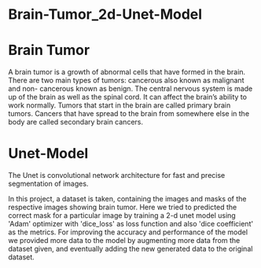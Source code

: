 # Brain-Tumor_2d-Unet-Model

# Brain Tumor
A brain tumor is a growth of abnormal cells that have formed in the brain.
There are two main types of tumors: cancerous also known as malignant and non- cancerous known as benign.
The central nervous system is made up of the brain as well as the spinal cord. It can affect the brain’s ability to work normally.
Tumors that start in the brain are called primary brain tumors.
Cancers that have spread to the brain from somewhere else in the body are called secondary brain cancers.

# Unet-Model
The Unet is convolutional network architecture for fast and precise segmentation of images.

In this project, a dataset is taken, containing the images and masks of the respective images showing brain tumor. Here we tried to predicted the correct mask for a particular image by training a 2-d unet model using 'Adam' optimizer with 'dice_loss' as loss function and also 'dice coefficient' as the metrics. For improving the accuracy and performance of the model we provided more data to the model by augmenting more data from the dataset given, and eventually adding the new generated data to the original dataset.
